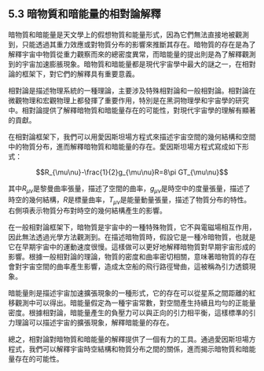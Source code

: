 ## 5.3 暗物質和暗能量的相對論解釋

暗物質和暗能量是天文學上的假想物質和能量形式，因為它們無法直接地被觀測到，只能透過其重力效應或對物質分布的影響來推斷其存在。暗物質的存在是為了解釋宇宙中物質從重力觀察而來的總密度異常，而暗能量的提出則是為了解釋觀測到的宇宙加速膨脹現象。暗物質和暗能量都是現代宇宙學中最大的謎之一，在相對論的框架下，對它們的解釋具有重要意義。

相對論是描述物理系統的一種理論，主要涉及特殊相對論和一般相對論。相對論在微觀物理和宏觀物理上都發揮了重要作用，特別是在黑洞物理學和宇宙學的研究中。相對論提供了解釋暗物質和暗能量存在的可能性，對現代宇宙學的理解有顯著的貢獻。

在相對論框架下，我們可以用愛因斯坦場方程式來描述宇宙空間的幾何結構和空間中的物質分布，進而解釋暗物質和暗能量的存在。愛因斯坦場方程式寫成如下形式：

$$R_{\mu\nu}-\frac{1}{2}g_{\mu\nu}R=8\pi GT_{\mu\nu}$$

其中$R_{\mu\nu}$是黎曼曲率張量，描述了空間的曲率，$g_{\mu\nu}$是時空中的度量張量，描述了時空的幾何結構，$R$是標量曲率，$T_{\mu\nu}$是能量動量張量，描述了物質分布的特性。右側項表示物質分布對時空的幾何結構產生的影響。

在一般相對論框架下，暗物質是宇宙中的一種特殊物質，它不與電磁場相互作用，因此無法透過光學方法觀測到。在描述暗物質時，假設它是一種冷暗物質，也就是它在早期宇宙中的運動速度很慢。這樣做可以更好地解釋暗物質對早期宇宙形成的影響。根據一般相對論的理論，物質的密度和曲率密切相關，意味著暗物質的存在會對宇宙空間的曲率產生影響，造成太空船的飛行路徑彎曲，這被稱為引力透鏡現象。

暗能量則是描述宇宙加速擴張現象的一種形式，它的存在可以從星系之間距離的紅移觀測中可以得出。暗能量假定為一種宇宙常數，對空間產生持續且均勻的正能量密度。根據相對論，暗能量產生的負壓力可以與正向的引力相平衡，這樣標準的引力理論可以描述宇宙的擴張現象，解釋暗能量的存在。

總之，相對論對暗物質和暗能量的解釋提供了一個有力的工具。通過愛因斯坦場方程式，我們可以解釋宇宙時空結構和物質分布之間的關係，進而揭示暗物質和暗能量存在的可能性。